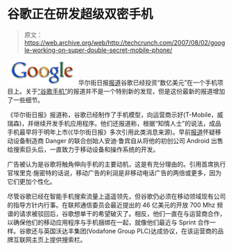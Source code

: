 # 谷歌正在研发超级双密手机

> 原文：<https://web.archive.org/web/http://techcrunch.com/2007/08/02/google-working-on-super-double-secret-mobile-phone/>

![google1.jpg](img/260d9a4c9055ee9b5656b992ca8523e2.png)华尔街日报[报道](https://web.archive.org/web/20160915225350/http://online.wsj.com/article/SB118602176520985718.html?apl=y)谷歌已经投资“数亿美元”在一个手机项目上。关于[“谷歌手机”](https://web.archive.org/web/20160915225350/http://www.engadget.com/2007/01/18/the-google-switch-an-iphone-killer/)的报道并不是一个特别新的发现，但是这份最新的报道增加了一些细节。

《华尔街日报》报道称，谷歌已经制作了手机模型，向运营商示好(T-Mobile，威瑞森)，并继续开发手机应用程序。他们还报道称，根据“知情人士”的说法，成品手机最早将于明年上市(《华尔街日报》多次引用此类消息来源)。早前[报道](https://web.archive.org/web/20160915225350/http://gigaom.com/2006/12/17/google-phone/)怀疑移动设备制造商 Danger 的联合创始人安迪·鲁宾自从将他的初创公司 Android 出售给搜索巨头后，一直致力于移动设备和操作系统的开发。

广告被认为是谷歌将触角伸向手机的主要动机，这是有充分理由的。引用首席执行官埃里克·施密特的话说，移动广告的利润是非移动电话广告的两倍或更多，因为它们更加个性化。

尽管谷歌已经在智能手机搜索流量上遥遥领先，但谷歌仍必须在移动领域现有公司的指导方针内行事。在联邦通信委员会最近提出的 46 亿美元的开放 700 Mhz 频谱的请求被驳回后，谷歌想单干的希望破灭了。相反，他们一直在与运营商合作，以确保他们的移动应用程序与手机捆绑在一起，就像他们最近与 Sprint 合作一样。谷歌还与英国沃达丰集团(Vodafone Group PLC)达成协议，在该运营商的品牌互联网主页上提供搜索栏。